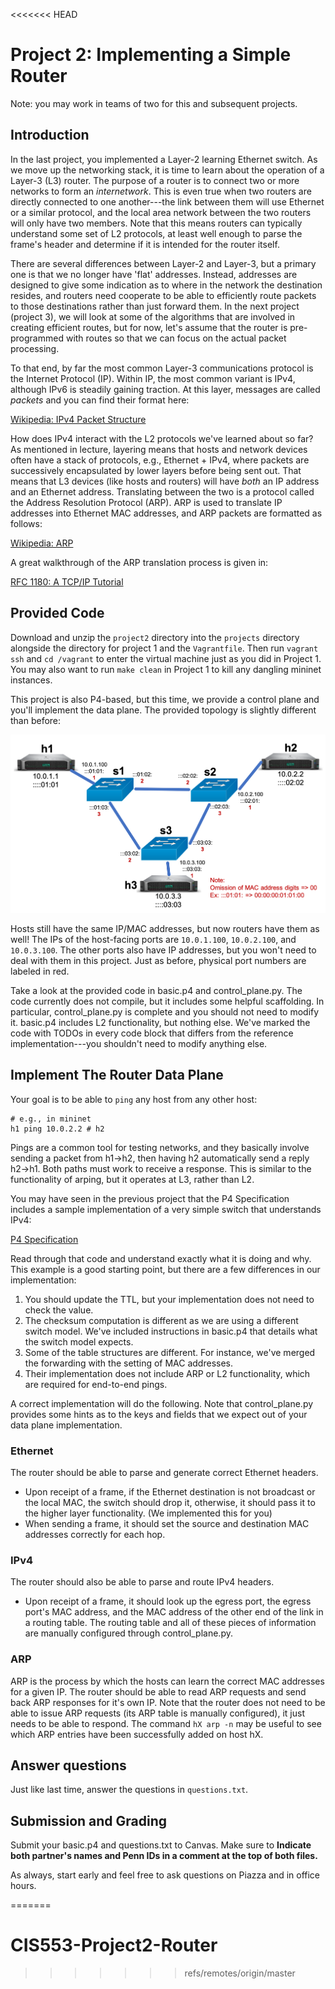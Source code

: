 <<<<<<< HEAD
# Project 2: Implementing a Simple Router

Note: you may work in teams of two for this and subsequent projects.

## Introduction

In the last project, you implemented a Layer-2 learning Ethernet switch.
As we move up the networking stack, it is time to learn about the operation of a Layer-3 (L3) router.
The purpose of a router is to connect two or more networks to form an *internetwork*.
This is even true when two routers are directly connected to one another---the link between them will use Ethernet or a similar protocol, and the local area network between the two routers will only have two members.
Note that this means routers can typically understand some set of L2 protocols, at least well enough to parse the frame's header and determine if it is intended for the router itself.


There are several differences between Layer-2 and Layer-3, but a primary one is that we no longer have 'flat' addresses.
Instead, addresses are designed to give some indication as to where in the network the destination resides, and routers need cooperate to be able to efficiently route packets to those destinations rather than just forward them.
In the next project (project 3), we will look at some of the algorithms that are involved in creating efficient routes, but for now, let's assume that the router is pre-programmed with routes so that we can focus on the actual packet processing.


To that end, by far the most common Layer-3 communications protocol is the Internet Protocol (IP).
Within IP, the most common variant is IPv4, although IPv6 is steadily gaining traction.
At this layer, messages are called *packets* and you can find their format here:

[Wikipedia: IPv4 Packet Structure](https://en.wikipedia.org/wiki/IPv4#Packet_structure)

How does IPv4 interact with the L2 protocols we've learned about so far?  As mentioned in lecture, layering means that hosts and network devices often have a stack of protocols, e.g., Ethernet + IPv4, where packets are successively encapsulated by lower layers before being sent out.
That means that L3 devices (like hosts and routers) will have *both* an IP address and an Ethernet address.
Translating between the two is a protocol called the Address Resolution Protocol (ARP).
ARP is used to translate IP addresses into Ethernet MAC addresses, and ARP packets are formatted as follows:

[Wikipedia: ARP](https://en.wikipedia.org/wiki/Address_Resolution_Protocol)

A great walkthrough of the ARP translation process is given in:

[RFC 1180: A TCP/IP Tutorial](https://tools.ietf.org/html/rfc1180#section-4)



## Provided Code

Download and unzip the `project2` directory into the `projects` directory alongside the directory for project 1 and the `Vagrantfile`.
Then run `vagrant ssh` and `cd /vagrant` to enter the virtual machine just as you did in Project 1.
You may also want to run `make clean` in Project 1 to kill any dangling mininet instances.

This project is also P4-based, but this time, we provide a control plane and you'll implement the data plane.
The provided topology is slightly different than before:

![Topology](configs/topology.png)

Hosts still have the same IP/MAC addresses, but now routers have them as well!  The IPs of the host-facing ports are `10.0.1.100`, `10.0.2.100`, and `10.0.3.100`.
The other ports also have IP addresses, but you won't need to deal with them in this project.
Just as before, physical port numbers are labeled in red.

Take a look at the provided code in basic.p4 and control_plane.py.
The code currently does not compile, but it includes some helpful scaffolding.
In particular, control_plane.py is complete and you should not need to modify it.
basic.p4 includes L2 functionality, but nothing else.
We've marked the code with TODOs in every code block that differs from the reference implementation---you shouldn't need to modify anything else.


## Implement The Router Data Plane

Your goal is to be able to `ping` any host from any other host:

```console
# e.g., in mininet
h1 ping 10.0.2.2 # h2
```

Pings are a common tool for testing networks, and they basically involve sending a packet from h1->h2, then having h2 automatically send a reply h2->h1.
Both paths must work to receive a response.
This is similar to the functionality of arping, but it operates at L3, rather than L2.

You may have seen in the previous project that the P4 Specification includes a sample implementation of a very simple switch that understands IPv4:

[P4 Specification](https://p4.org/p4-spec/docs/P4-16-v1.0.0-spec.html#sec-vss-all)

Read through that code and understand exactly what it is doing and why.
This example is a good starting point, but there are a few differences in our implementation:

  1. You should update the TTL, but your implementation does not need to check the value.
  2. The checksum computation is different as we are using a different switch model.  We've included instructions in basic.p4 that details what the switch model expects.
  3. Some of the table structures are different.  For instance, we've merged the forwarding with the setting of MAC addresses.
  4. Their implementation does not include ARP or L2 functionality, which are required for end-to-end pings.

A correct implementation will do the following.
Note that control_plane.py provides some hints as to the keys and fields that we expect out of your data plane implementation.

### Ethernet
  The router should be able to parse and generate correct Ethernet headers.

  - Upon receipt of a frame, if the Ethernet destination is not broadcast or the local MAC, the switch should drop it, otherwise, it should pass it to the higher layer functionality. (We implemented this for you)
  - When sending a frame, it should set the source and destination MAC addresses correctly for each hop.

### IPv4
  The router should also be able to parse and route IPv4 headers.

  - Upon receipt of a frame, it should look up the egress port, the egress port's MAC address, and the MAC address of the other end of the link in a routing table.
  The routing table and all of these pieces of information are manually configured through control_plane.py.

### ARP
  ARP is the process by which the hosts can learn the correct MAC addresses for a given IP.
  The router should be able to read ARP requests and send back ARP responses for it's own IP.
  Note that the router does not need to be able to issue ARP requests (its ARP table is manually configured), it just needs to be able to respond.
  The command `hX arp -n` may be useful to see which ARP entries have been successfully added on host hX.


## Answer questions

Just like last time, answer the questions in `questions.txt`.

## Submission and Grading

Submit your basic.p4 and questions.txt to Canvas.  Make sure to **Indicate both partner's names and Penn IDs in a comment at the top of both files.**

As always, start early and feel free to ask questions on Piazza and in office hours.


=======
# CIS553-Project2-Router
>>>>>>> refs/remotes/origin/master
